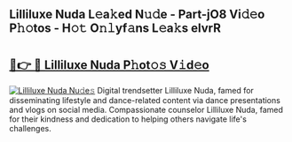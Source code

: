 ## Lilliluxe Nuda L𝚎a𝚔ed N𝚞𝚍e - Part-jO8 Vi𝚍𝚎o P𝚑𝚘tos - H𝚘𝚝 O𝚗𝚕yf𝚊ns L𝚎a𝚔s elvrR

# <h2><a href="http://kf2nvp.oniu.top/?m=Lilliluxe+Nuda">🔗👉 🔴 Lilliluxe Nuda P𝚑ot𝚘𝚜 V𝚒d𝚎o</a></h2>

[![Lilliluxe Nuda Nu𝚍e𝚜](https://i.imgur.com/0qMVB7G.gif)](http://kf2nvp.oniu.top/?m=Lilliluxe+Nuda)
Digital trendsetter Lilliluxe Nuda, famed for disseminating lifestyle and dance-related content via dance presentations and vlogs on social media. Compassionate counselor Lilliluxe Nuda, famed for their kindness and dedication to helping others navigate life's challenges.  
